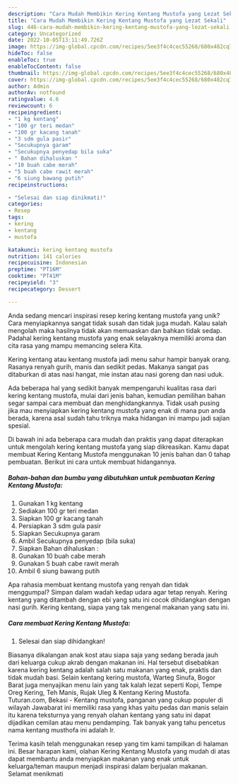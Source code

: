 ```yaml
---
description: "Cara Mudah Membikin Kering Kentang Mustofa yang Lezat Sekali"
title: "Cara Mudah Membikin Kering Kentang Mustofa yang Lezat Sekali"
slug: 446-cara-mudah-membikin-kering-kentang-mustofa-yang-lezat-sekali
category: Uncategorized
date: 2022-10-05T13:11:49.726Z
image: https://img-global.cpcdn.com/recipes/5ee3f4c4cec55268/680x482cq70/kering-kentang-mustofa-foto-resep-utama.jpg
hideToc: false
enableToc: true
enableTocContent: false
thumbnail: https://img-global.cpcdn.com/recipes/5ee3f4c4cec55268/680x482cq70/kering-kentang-mustofa-foto-resep-utama.jpg
cover: https://img-global.cpcdn.com/recipes/5ee3f4c4cec55268/680x482cq70/kering-kentang-mustofa-foto-resep-utama.jpg
author: Admin
authorAv: notfound
ratingvalue: 4.6
reviewcount: 6
recipeingredient:
- "1 kg kentang"
- "100 gr teri medan"
- "100 gr kacang tanah"
- "3 sdm gula pasir"
- "Secukupnya garam"
- "Secukupnya penyedap bila suka"
- " Bahan dihaluskan "
- "10 buah cabe merah"
- "5 buah cabe rawit merah"
- "6 siung bawang putih"
recipeinstructions:

- "Selesai dan siap dinikmati!"
categories:
- Resep
tags:
- kering
- kentang
- mustofa

katakunci: kering kentang mustofa 
nutrition: 141 calories
recipecuisine: Indonesian
preptime: "PT16M"
cooktime: "PT41M"
recipeyield: "3"
recipecategory: Dessert

---
```





Anda sedang mencari inspirasi resep kering kentang mustofa yang unik? Cara menyiapkannya sangat tidak susah dan tidak juga mudah. Kalau salah mengolah maka hasilnya tidak akan memuaskan dan bahkan tidak sedap. Padahal kering kentang mustofa yang enak selayaknya memiliki aroma dan cita rasa yang mampu memancing selera Kita.





Kering kentang atau kentang mustofa jadi menu sahur hampir banyak orang. Rasanya renyah gurih, manis dan sedikit pedas. Makanya sangat pas ditaburkan di atas nasi hangat, mie instan atau nasi goreng dan nasi uduk.

Ada beberapa hal yang sedikit banyak mempengaruhi kualitas rasa dari kering kentang mustofa, mulai dari jenis bahan, kemudian pemilihan bahan segar sampai cara membuat dan menghidangkannya. Tidak usah pusing jika mau menyiapkan kering kentang mustofa yang enak di mana pun anda berada, karena asal sudah tahu triknya maka hidangan ini mampu jadi sajian spesial.






Di bawah ini ada beberapa cara mudah dan praktis yang dapat diterapkan untuk mengolah kering kentang mustofa yang siap dikreasikan. Kamu dapat membuat Kering Kentang Mustofa menggunakan 10 jenis bahan dan 0 tahap pembuatan. Berikut ini cara untuk membuat hidangannya.

<!--inarticleads1-->

##### Bahan-bahan dan bumbu yang dibutuhkan untuk pembuatan Kering Kentang Mustofa:

1. Gunakan 1 kg kentang
1. Sediakan 100 gr teri medan
1. Siapkan 100 gr kacang tanah
1. Persiapkan 3 sdm gula pasir
1. Siapkan Secukupnya garam
1. Ambil Secukupnya penyedap (bila suka)
1. Siapkan  Bahan dihaluskan :
1. Gunakan 10 buah cabe merah
1. Gunakan 5 buah cabe rawit merah
1. Ambil 6 siung bawang putih


Apa rahasia membuat kentang mustofa yang renyah dan tidak menggumpal? Simpan dalam wadah kedap udara agar tetap renyah. Kering kentang yang ditambah dengan ebi yang satu ini cocok dihidangkan dengan nasi gurih. Kering kentang, siapa yang tak mengenal makanan yang satu ini. 

<!--inarticleads2-->

##### Cara membuat Kering Kentang Mustofa:


1. Selesai dan siap dihidangkan!

Biasanya dikalangan anak kost atau siapa saja yang sedang berada jauh dari keluarga cukup akrab dengan makanan ini. Hal tersebut disebabkan karena kering kentang adalah salah satu makanan yang enak, praktis dan tidak mudah basi. Selain kentang kering mustofa, Warteg Sinufa, Bogor Barat juga menyajikan menu lain yang tak kalah lezat seperti Kopi, Tempe Oreg Kering, Teh Manis, Rujak Uleg &amp; Kentang Kering Mustofa. Tuturan.com, Bekasi - Kentang mustofa, panganan yang cukup populer di wilayah Jawabarat ini memiliki rasa yang khas yaitu pedas dan manis selain itu karena teksturnya yang renyah olahan kentang yang satu ini dapat dijadikan cemilan atau menu pendamping. Tak banyak yang tahu pencetus nama kentang musthofa ini adalah Ir. 

Terima kasih telah menggunakan resep yang tim kami tampilkan di halaman ini. Besar harapan kami, olahan Kering Kentang Mustofa yang mudah di atas dapat membantu anda menyiapkan makanan yang enak untuk keluarga/teman maupun menjadi inspirasi dalam berjualan makanan. Selamat menikmati
